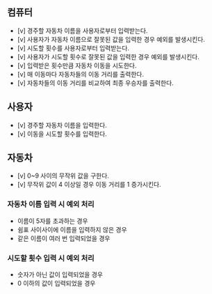 ## 컴퓨터

- [v] 경주할 자동차 이름을 사용자로부터 입력받는다.
- [v] 사용자가 자동차 이름으로 잘못된 값을 입력한 경우 예외를 발생시킨다.
- [v] 시도할 횟수를 사용자로부터 입력받는다.
- [v] 사용자가 시도할 횟수로 잘못된 값을 입력한 경우 예외를 발생시킨다.
- [v] 입력받은 횟수만큼 자동차 이동을 시도한다.
- [v] 매 이동마다 자동차들의 이동 거리를 출력한다.
- [v] 자동차들의 이동 거리를 비교하여 최종 우승자를 출력한다.

## 사용자

- [v] 경주할 자동차 이름을 입력한다.
- [v] 이동을 시도할 횟수를 입력한다.

## 자동차

- [v] 0~9 사이의 무작위 값을 구한다.
- [v] 무작위 값이 4 이상일 경우 이동 거리를 1 증가시킨다.

### 자동차 이름 입력 시 예외 처리

- 이름이 5자를 초과하는 경우
- 쉼표 사이사이에 이름을 입력하지 않은 경우
- 같은 이름이 여러 번 입력되었을 경우

### 시도할 횟수 입력 시 예외 처리

- 숫자가 아닌 값이 입력되었을 경우
- 0 이하의 값이 입력되었을 경우

